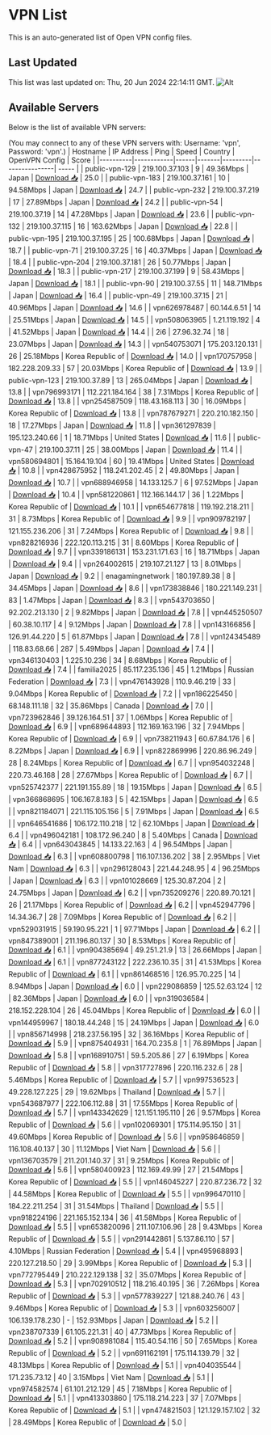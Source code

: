 # VPN List

This is an auto-generated list of Open VPN config files.

## Last Updated

This list was last updated on: Thu, 20 Jun 2024 22:14:11 GMT.
![Alt](https://repobeats.axiom.co/api/embed/186b98318ef1479477931607c1ad7d823f12451f.svg "Repobeats analytics image")

## Available Servers

Below is the list of available VPN servers:

(You may connect to any of these VPN servers with: Username: 'vpn', Password: 'vpn'.)
| Hostname | IP Address | Ping | Speed | Country | OpenVPN Config | Score |
|----------|------------|------|-------|---------|----------------| ----- |
| public-vpn-129 | 219.100.37.103 | 9 | 49.36Mbps | Japan | [Download 📥](./configs/server_0_JP.ovpn) | 25.0 |
| public-vpn-183 | 219.100.37.161 | 10 | 94.58Mbps | Japan | [Download 📥](./configs/server_1_JP.ovpn) | 24.7 |
| public-vpn-232 | 219.100.37.219 | 17 | 27.89Mbps | Japan | [Download 📥](./configs/server_2_JP.ovpn) | 24.2 |
| public-vpn-54 | 219.100.37.19 | 14 | 47.28Mbps | Japan | [Download 📥](./configs/server_3_JP.ovpn) | 23.6 |
| public-vpn-132 | 219.100.37.115 | 16 | 163.62Mbps | Japan | [Download 📥](./configs/server_4_JP.ovpn) | 22.8 |
| public-vpn-195 | 219.100.37.195 | 25 | 100.68Mbps | Japan | [Download 📥](./configs/server_5_JP.ovpn) | 18.7 |
| public-vpn-71 | 219.100.37.25 | 16 | 40.37Mbps | Japan | [Download 📥](./configs/server_6_JP.ovpn) | 18.4 |
| public-vpn-204 | 219.100.37.181 | 26 | 50.77Mbps | Japan | [Download 📥](./configs/server_7_JP.ovpn) | 18.3 |
| public-vpn-217 | 219.100.37.199 | 9 | 58.43Mbps | Japan | [Download 📥](./configs/server_8_JP.ovpn) | 18.1 |
| public-vpn-90 | 219.100.37.55 | 11 | 148.71Mbps | Japan | [Download 📥](./configs/server_9_JP.ovpn) | 16.4 |
| public-vpn-49 | 219.100.37.15 | 21 | 40.96Mbps | Japan | [Download 📥](./configs/server_10_JP.ovpn) | 14.6 |
| vpn626978487 | 60.144.6.51 | 14 | 25.51Mbps | Japan | [Download 📥](./configs/server_11_JP.ovpn) | 14.5 |
| vpn508063965 | 1.21.119.192 | 4 | 41.52Mbps | Japan | [Download 📥](./configs/server_12_JP.ovpn) | 14.4 |
| 2i6 | 27.96.32.74 | 18 | 23.07Mbps | Japan | [Download 📥](./configs/server_13_JP.ovpn) | 14.3 |
| vpn540753071 | 175.203.120.131 | 26 | 25.18Mbps | Korea Republic of | [Download 📥](./configs/server_14_KR.ovpn) | 14.0 |
| vpn170757958 | 182.228.209.33 | 57 | 20.03Mbps | Korea Republic of | [Download 📥](./configs/server_15_KR.ovpn) | 13.9 |
| public-vpn-123 | 219.100.37.89 | 13 | 265.04Mbps | Japan | [Download 📥](./configs/server_16_JP.ovpn) | 13.8 |
| vpn796993171 | 112.221.184.164 | 38 | 7.31Mbps | Korea Republic of | [Download 📥](./configs/server_17_KR.ovpn) | 13.8 |
| vpn254587509 | 118.43.168.113 | 30 | 16.09Mbps | Korea Republic of | [Download 📥](./configs/server_18_KR.ovpn) | 13.8 |
| vpn787679271 | 220.210.182.150 | 18 | 17.27Mbps | Japan | [Download 📥](./configs/server_19_JP.ovpn) | 11.8 |
| vpn361297839 | 195.123.240.66 | 1 | 18.71Mbps | United States | [Download 📥](./configs/server_20_US.ovpn) | 11.6 |
| public-vpn-47 | 219.100.37.11 | 25 | 38.00Mbps | Japan | [Download 📥](./configs/server_21_JP.ovpn) | 11.4 |
| vpn580694801 | 15.164.19.104 | 60 | 19.41Mbps | United States | [Download 📥](./configs/server_22_US.ovpn) | 10.8 |
| vpn428675952 | 118.241.202.45 | 2 | 49.80Mbps | Japan | [Download 📥](./configs/server_23_JP.ovpn) | 10.7 |
| vpn688946958 | 14.133.125.7 | 6 | 97.52Mbps | Japan | [Download 📥](./configs/server_24_JP.ovpn) | 10.4 |
| vpn581220861 | 112.166.144.17 | 36 | 1.22Mbps | Korea Republic of | [Download 📥](./configs/server_25_KR.ovpn) | 10.1 |
| vpn654677818 | 119.192.218.211 | 31 | 8.73Mbps | Korea Republic of | [Download 📥](./configs/server_26_KR.ovpn) | 9.9 |
| vpn909782197 | 121.155.236.206 | 31 | 7.24Mbps | Korea Republic of | [Download 📥](./configs/server_27_KR.ovpn) | 9.8 |
| vpn828216936 | 222.120.113.215 | 31 | 8.60Mbps | Korea Republic of | [Download 📥](./configs/server_28_KR.ovpn) | 9.7 |
| vpn339186131 | 153.231.171.63 | 16 | 18.71Mbps | Japan | [Download 📥](./configs/server_29_JP.ovpn) | 9.4 |
| vpn264002615 | 219.107.21.127 | 13 | 8.01Mbps | Japan | [Download 📥](./configs/server_30_JP.ovpn) | 9.2 |
| enagamingnetwork | 180.197.89.38 | 8 | 34.45Mbps | Japan | [Download 📥](./configs/server_31_JP.ovpn) | 8.6 |
| vpn173838846 | 180.221.149.231 | 83 | 1.47Mbps | Japan | [Download 📥](./configs/server_32_JP.ovpn) | 8.3 |
| vpn543703650 | 92.202.213.130 | 2 | 9.82Mbps | Japan | [Download 📥](./configs/server_33_JP.ovpn) | 7.8 |
| vpn445250507 | 60.38.10.117 | 4 | 9.12Mbps | Japan | [Download 📥](./configs/server_34_JP.ovpn) | 7.8 |
| vpn143166856 | 126.91.44.220 | 5 | 61.87Mbps | Japan | [Download 📥](./configs/server_35_JP.ovpn) | 7.8 |
| vpn124345489 | 118.83.68.66 | 287 | 5.49Mbps | Japan | [Download 📥](./configs/server_36_JP.ovpn) | 7.4 |
| vpn346130403 | 1.225.10.236 | 34 | 8.68Mbps | Korea Republic of | [Download 📥](./configs/server_37_KR.ovpn) | 7.4 |
| familia2025 | 85.117.235.136 | 45 | 1.21Mbps | Russian Federation | [Download 📥](./configs/server_38_RU.ovpn) | 7.3 |
| vpn476143928 | 110.9.46.219 | 33 | 9.04Mbps | Korea Republic of | [Download 📥](./configs/server_39_KR.ovpn) | 7.2 |
| vpn186225450 | 68.148.111.18 | 32 | 35.86Mbps | Canada | [Download 📥](./configs/server_40_CA.ovpn) | 7.0 |
| vpn723962846 | 39.126.164.51 | 37 | 1.06Mbps | Korea Republic of | [Download 📥](./configs/server_41_KR.ovpn) | 6.9 |
| vpn689644893 | 112.169.163.196 | 32 | 7.94Mbps | Korea Republic of | [Download 📥](./configs/server_42_KR.ovpn) | 6.9 |
| vpn738211943 | 60.67.84.176 | 6 | 8.22Mbps | Japan | [Download 📥](./configs/server_43_JP.ovpn) | 6.9 |
| vpn822869996 | 220.86.96.249 | 28 | 8.24Mbps | Korea Republic of | [Download 📥](./configs/server_44_KR.ovpn) | 6.7 |
| vpn954032248 | 220.73.46.168 | 28 | 27.67Mbps | Korea Republic of | [Download 📥](./configs/server_45_KR.ovpn) | 6.7 |
| vpn525742377 | 221.191.155.89 | 18 | 19.15Mbps | Japan | [Download 📥](./configs/server_46_JP.ovpn) | 6.5 |
| vpn366868695 | 106.167.8.183 | 5 | 42.15Mbps | Japan | [Download 📥](./configs/server_47_JP.ovpn) | 6.5 |
| vpn821184071 | 221.115.105.156 | 5 | 7.91Mbps | Japan | [Download 📥](./configs/server_48_JP.ovpn) | 6.5 |
| vpn646541686 | 106.172.110.218 | 12 | 62.10Mbps | Japan | [Download 📥](./configs/server_49_JP.ovpn) | 6.4 |
| vpn496042181 | 108.172.96.240 | 8 | 5.40Mbps | Canada | [Download 📥](./configs/server_50_CA.ovpn) | 6.4 |
| vpn643043845 | 14.133.22.163 | 4 | 96.54Mbps | Japan | [Download 📥](./configs/server_51_JP.ovpn) | 6.3 |
| vpn608800798 | 116.107.136.202 | 38 | 2.95Mbps | Viet Nam | [Download 📥](./configs/server_52_VN.ovpn) | 6.3 |
| vpn296128043 | 221.44.248.95 | 4 | 96.25Mbps | Japan | [Download 📥](./configs/server_53_JP.ovpn) | 6.3 |
| vpn101028669 | 125.30.87.204 | 2 | 24.75Mbps | Japan | [Download 📥](./configs/server_54_JP.ovpn) | 6.2 |
| vpn735209276 | 220.89.70.121 | 26 | 21.17Mbps | Korea Republic of | [Download 📥](./configs/server_55_KR.ovpn) | 6.2 |
| vpn452947796 | 14.34.36.7 | 28 | 7.09Mbps | Korea Republic of | [Download 📥](./configs/server_56_KR.ovpn) | 6.2 |
| vpn529031915 | 59.190.95.221 | 1 | 97.71Mbps | Japan | [Download 📥](./configs/server_57_JP.ovpn) | 6.2 |
| vpn847389001 | 211.196.80.137 | 30 | 8.53Mbps | Korea Republic of | [Download 📥](./configs/server_58_KR.ovpn) | 6.1 |
| vpn904385694 | 49.251.21.9 | 13 | 26.66Mbps | Japan | [Download 📥](./configs/server_59_JP.ovpn) | 6.1 |
| vpn877243122 | 222.236.10.35 | 31 | 41.53Mbps | Korea Republic of | [Download 📥](./configs/server_60_KR.ovpn) | 6.1 |
| vpn861468516 | 126.95.70.225 | 14 | 8.94Mbps | Japan | [Download 📥](./configs/server_61_JP.ovpn) | 6.0 |
| vpn229086859 | 125.52.63.124 | 12 | 82.36Mbps | Japan | [Download 📥](./configs/server_62_JP.ovpn) | 6.0 |
| vpn319036584 | 218.152.228.104 | 26 | 45.04Mbps | Korea Republic of | [Download 📥](./configs/server_63_KR.ovpn) | 6.0 |
| vpn144959967 | 180.18.44.248 | 15 | 24.19Mbps | Japan | [Download 📥](./configs/server_64_JP.ovpn) | 6.0 |
| vpn856714998 | 218.237.56.195 | 32 | 36.16Mbps | Korea Republic of | [Download 📥](./configs/server_65_KR.ovpn) | 5.9 |
| vpn875404931 | 164.70.235.8 | 1 | 76.89Mbps | Japan | [Download 📥](./configs/server_66_JP.ovpn) | 5.8 |
| vpn168910751 | 59.5.205.86 | 27 | 6.19Mbps | Korea Republic of | [Download 📥](./configs/server_67_KR.ovpn) | 5.8 |
| vpn317727896 | 220.116.232.6 | 28 | 5.46Mbps | Korea Republic of | [Download 📥](./configs/server_68_KR.ovpn) | 5.7 |
| vpn997536523 | 49.228.127.225 | 29 | 19.62Mbps | Thailand | [Download 📥](./configs/server_69_TH.ovpn) | 5.7 |
| vpn543687977 | 222.106.112.88 | 31 | 17.55Mbps | Korea Republic of | [Download 📥](./configs/server_70_KR.ovpn) | 5.7 |
| vpn143342629 | 121.151.195.110 | 26 | 9.57Mbps | Korea Republic of | [Download 📥](./configs/server_71_KR.ovpn) | 5.6 |
| vpn102069301 | 175.114.95.150 | 31 | 49.60Mbps | Korea Republic of | [Download 📥](./configs/server_72_KR.ovpn) | 5.6 |
| vpn958646859 | 116.108.40.137 | 30 | 11.12Mbps | Viet Nam | [Download 📥](./configs/server_73_VN.ovpn) | 5.6 |
| vpn136703579 | 211.201.140.37 | 31 | 9.25Mbps | Korea Republic of | [Download 📥](./configs/server_74_KR.ovpn) | 5.6 |
| vpn580400923 | 112.169.49.99 | 27 | 21.54Mbps | Korea Republic of | [Download 📥](./configs/server_75_KR.ovpn) | 5.5 |
| vpn146045227 | 220.87.236.72 | 32 | 44.58Mbps | Korea Republic of | [Download 📥](./configs/server_76_KR.ovpn) | 5.5 |
| vpn996470110 | 184.22.211.254 | 31 | 31.54Mbps | Thailand | [Download 📥](./configs/server_77_TH.ovpn) | 5.5 |
| vpn918224196 | 221.165.152.134 | 36 | 41.58Mbps | Korea Republic of | [Download 📥](./configs/server_78_KR.ovpn) | 5.5 |
| vpn653820096 | 211.107.106.96 | 28 | 9.43Mbps | Korea Republic of | [Download 📥](./configs/server_79_KR.ovpn) | 5.5 |
| vpn291442861 | 5.137.86.110 | 57 | 4.10Mbps | Russian Federation | [Download 📥](./configs/server_80_RU.ovpn) | 5.4 |
| vpn495968893 | 220.127.218.50 | 29 | 3.99Mbps | Korea Republic of | [Download 📥](./configs/server_81_KR.ovpn) | 5.3 |
| vpn772795449 | 210.222.129.138 | 32 | 35.07Mbps | Korea Republic of | [Download 📥](./configs/server_82_KR.ovpn) | 5.3 |
| vpn702910512 | 118.216.40.195 | 36 | 7.26Mbps | Korea Republic of | [Download 📥](./configs/server_83_KR.ovpn) | 5.3 |
| vpn577839227 | 121.88.240.76 | 43 | 9.46Mbps | Korea Republic of | [Download 📥](./configs/server_84_KR.ovpn) | 5.3 |
| vpn603256007 | 106.139.178.230 | - | 152.93Mbps | Japan | [Download 📥](./configs/server_85_JP.ovpn) | 5.2 |
| vpn238707339 | 61.105.221.31 | 40 | 47.73Mbps | Korea Republic of | [Download 📥](./configs/server_86_KR.ovpn) | 5.2 |
| vpn908981084 | 115.40.54.116 | 50 | 7.65Mbps | Korea Republic of | [Download 📥](./configs/server_87_KR.ovpn) | 5.2 |
| vpn691162191 | 175.114.139.79 | 32 | 48.13Mbps | Korea Republic of | [Download 📥](./configs/server_88_KR.ovpn) | 5.1 |
| vpn404035544 | 171.235.73.12 | 40 | 3.15Mbps | Viet Nam | [Download 📥](./configs/server_89_VN.ovpn) | 5.1 |
| vpn974582574 | 61.101.212.129 | 45 | 7.18Mbps | Korea Republic of | [Download 📥](./configs/server_90_KR.ovpn) | 5.1 |
| vpn413303860 | 175.118.214.223 | 37 | 7.07Mbps | Korea Republic of | [Download 📥](./configs/server_91_KR.ovpn) | 5.1 |
| vpn474821503 | 121.129.157.102 | 32 | 28.49Mbps | Korea Republic of | [Download 📥](./configs/server_92_KR.ovpn) | 5.0 |
